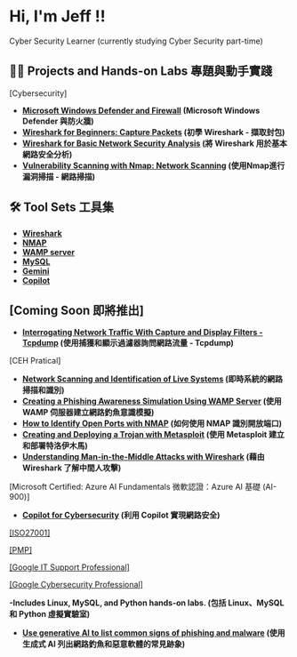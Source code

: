 <h1>Hi, I'm Jeff !! </h1>
Cyber Security Learner (currently studying Cyber Security part-time)

<h2>👨‍💻 Projects and Hands-on Labs 專題與動手實踐</h2>

[Cybersecurity]
- <b>[Microsoft Windows Defender and Firewall](https://github.com/AlmostNeverDone/Project-Microsoft-Windows-Defender-and-Firewall) (Microsoft Windows Defender 與防火牆)</b>
- <b>[Wireshark for Beginners: Capture Packets](https://github.com/AlmostNeverDone/Project-Wireshark-for-Beginners-Capture-Packets) (初學 Wireshark - 擷取封包)</b>
- <b>[Wireshark for Basic Network Security Analysis](https://github.com/AlmostNeverDone/Project-Wireshark-for-Basic-Network-Security-Analysis/tree/main) (將 Wireshark 用於基本網路安全分析)</b>
- <b>[Vulnerability Scanning with Nmap: Network Scanning](https://github.com/AlmostNeverDone/Project-Vulnerability-Scanning-with-Nmap-Network-Scanning) (使用Nmap進行漏洞掃描 - 網路掃描)</b>



<h2>🛠 Tool Sets 工具集</h2>

- <b>[Wireshark]()</b>
- <b>[NMAP]()</b>
- <b>[WAMP server]()</b>
- <b>[MySQL]()</b>
- <b>[Gemini]()</b>
- <b>[Copilot]()</b>



<h2>[Coming Soon 即將推出]</h2>

- <b>[Interrogating Network Traffic With Capture and Display Filters - Tcpdump]() (使用捕獲和顯示過濾器詢問網路流量 - Tcpdump)</b>


[CEH Pratical]
- <b>[Network Scanning and Identification of Live Systems]() (即時系統的網路掃描和識別)</b>
- <b>[Creating a Phishing Awareness Simulation Using WAMP Server]() (使用 WAMP 伺服器建立網路釣魚意識模擬)</b>
- <b>[How to Identify Open Ports with NMAP]() (如何使用 NMAP 識別開放端口)</b>
- <b>[Creating and Deploying a Trojan with Metasploit]() (使用 Metasploit 建立和部署特洛伊木馬)</b>
- <b>[Understanding Man-in-the-Middle Attacks with Wireshark]() (藉由 Wireshark 了解中間人攻擊)</b>


[Microsoft Certified: Azure AI Fundamentals 微軟認證：Azure AI 基礎 (AI-900)] </b>
- <b>[Copilot for Cybersecurity]() (利用 Copilot 實現網路安全)</b>


[[ISO27001]]()

[[PMP]]()

[[Google IT Support Professional]](https://coursera.org/verify/professional-cert/GWDPHD4P8TDJ)

[[Google Cybersecurity Professional]](https://coursera.org/verify/professional-cert/SWUXJAL4M678)</b>

<b>-Includes Linux, MySQL, and Python hands-on labs. (包括 Linux、MySQL 和 Python 虛擬實驗室)</b>
- <b>[Use generative AI to list common signs of phishing and malware](https://github.com/AlmostNeverDone/Project-Use-generative-AI-to-list-common-signs-of-phishing-and-malware) (使用生成式 AI 列出網路釣魚和惡意軟體的常見跡象)</b>
